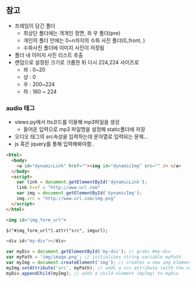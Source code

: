 ## 참고

- 프레임이 담긴 폴더
  - 최상단 폴더에는 개개인 정면, 좌 우 폴더(pre)
  - 개인의 폴더 안에는 0~n까지의 수화 사진 폴더(0_front, )
  - 수화사진 폴더에 이미지 사진이 저장됨
- 폴더 내 이미지 사진 리스트 추출
- 랜덤으로 설정된 크기로 크롭한 뒤 다시 224,224 사이즈로
  - 좌 : 0~20
  - 상 : 0
  - 우 : 200~224
  - 하 : 180 ~ 224



### audio 태그

- views.py에서 tts코드를 이용해 mp3파일을 생성
  - 들어온 입력으로 mp3 파일명을 설정해 static폴더에 저장
- 오디오 태그의 src속성을 입력하는데 문자열로 입력되는 문제...
- js 혹은 jquery를 통해 입력해봐야함..



```html
<html>
  <body>
    <a id="dynamicLink" href=""><img id="dynamicImg" src="" /> </a>
  </body>
  <script>
    var link = document.getElementById('dynamicLink'); 
    link.href = "http://www.url.com"
    var img = document.getElementById('dynamicImg'); 
    img.src = "http://www.url.com/img.png"
  </script>
</html>
```



```html
<img id="img_form_url">

$("#img_form_url").attr("src", imgurl);
```



```javascript
<div id="my-div"></div>

var myDiv = document.getElementById('my-div'); // grabs #my-div
var myPath = 'img/image.png'; // initialises string variable myPath
var myImg = document.createElement('img'); // creates a new img element
myImg.setAttribute('src', myPath); // adds a src attribute (with the value myPath) to myImg
myDiv.appendChild(myImg); // adds a child element (myImg) to myDiv
```

